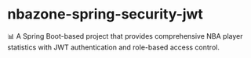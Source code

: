 # nbazone-spring-security-jwt
📊 A Spring Boot-based project that provides comprehensive NBA player statistics with JWT authentication and role-based access control.
